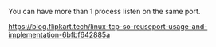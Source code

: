 You can have more than 1 process listen on the same port.

https://blog.flipkart.tech/linux-tcp-so-reuseport-usage-and-implementation-6bfbf642885a
